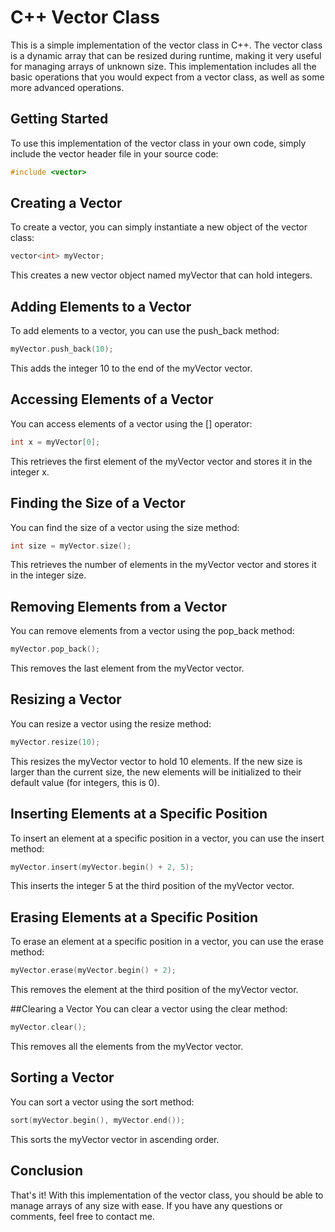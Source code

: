 # C++ Vector Class

This is a simple implementation of the vector class in C++. The vector class is a dynamic array that can be resized during runtime, making it very useful for managing arrays of unknown size. This implementation includes all the basic operations that you would expect from a vector class, as well as some more advanced operations.

## Getting Started

To use this implementation of the vector class in your own code, simply include the vector header file in your source code:

```c++
#include <vector>
```

## Creating a Vector

To create a vector, you can simply instantiate a new object of the vector class:

```c++
vector<int> myVector;
```
This creates a new vector object named myVector that can hold integers.

## Adding Elements to a Vector
To add elements to a vector, you can use the push_back method:

```c++
myVector.push_back(10);
```

This adds the integer 10 to the end of the myVector vector.

## Accessing Elements of a Vector
You can access elements of a vector using the [] operator:

```c++
int x = myVector[0];
```

This retrieves the first element of the myVector vector and stores it in the integer x.

## Finding the Size of a Vector
You can find the size of a vector using the size method:

```c++
int size = myVector.size();
```

This retrieves the number of elements in the myVector vector and stores it in the integer size.

## Removing Elements from a Vector
You can remove elements from a vector using the pop_back method:

```c++
myVector.pop_back();
```

This removes the last element from the myVector vector.

## Resizing a Vector
You can resize a vector using the resize method:

```c++
myVector.resize(10);
```

This resizes the myVector vector to hold 10 elements. If the new size is larger than the current size, the new elements will be initialized to their default value (for integers, this is 0).

## Inserting Elements at a Specific Position
To insert an element at a specific position in a vector, you can use the insert method:

```c++
myVector.insert(myVector.begin() + 2, 5);
```

This inserts the integer 5 at the third position of the myVector vector.

## Erasing Elements at a Specific Position
To erase an element at a specific position in a vector, you can use the erase method:

```c++
myVector.erase(myVector.begin() + 2);
```

This removes the element at the third position of the myVector vector.

##Clearing a Vector
You can clear a vector using the clear method:

```c++
myVector.clear();
```

This removes all the elements from the myVector vector.

## Sorting a Vector
You can sort a vector using the sort method:

```c++
sort(myVector.begin(), myVector.end());
```

This sorts the myVector vector in ascending order.

## Conclusion
That's it! With this implementation of the vector class, you should be able to manage arrays of any size with ease. If you have any questions or comments, feel free to contact me.